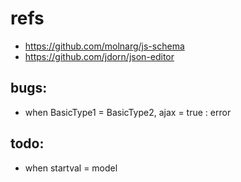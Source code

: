 # refs
- https://github.com/molnarg/js-schema
- https://github.com/jdorn/json-editor

## bugs: 
- when BasicType1 = BasicType2, ajax = true : error

## todo: 
- when startval = model
